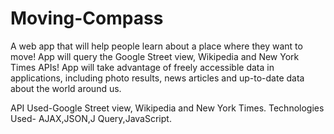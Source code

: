 # Moving-Compass

A web app that will help people learn about a place where they want to move!
App will query the Google Street view, Wikipedia and New York Times APIs!
App will take advantage of freely accessible data in  applications, including photo results, news articles and up-to-date data about the world around us.

API Used-Google Street view, Wikipedia and New York Times.
Technologies Used- AJAX,JSON,J Query,JavaScript.
